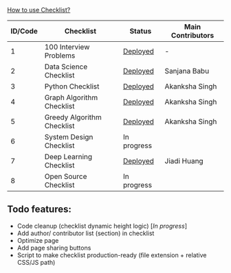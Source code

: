 
[How to use Checklist?](https://iq.opengenus.org/use-checklist/)

| ID/Code | Checklist | Status | Main Contributors |
|---|---|---|---|
| 1 | 100 Interview Problems | [Deployed](https://iq.opengenus.org/100-interview-problems/) | - |
| 2 | Data Science Checklist | [Deployed](https://iq.opengenus.org/data-science-checklist/) | Sanjana Babu |
| 3 | Python Checklist | [Deployed](https://iq.opengenus.org/python-checklist/) | Akanksha Singh |
| 4 | Graph Algorithm Checklist | [Deployed](https://iq.opengenus.org/graph-algorithms-checklist/) | Akanksha Singh |
| 5 | Greedy Algorithm Checklist | [Deployed](https://iq.opengenus.org/greedy-algorithms-checklist/) | Akanksha Singh |
| 6 | System Design Checklist | In progress | |
| 7 | Deep Learning Checklist | [Deployed](https://iq.opengenus.org/deep-learning-checklist/) | Jiadi Huang |
| 8 | Open Source Checklist | In progress | |

## Todo features:

* Code cleanup (checklist dynamic height logic) [_In progress_]
* Add author/ contributor list (section) in checklist
* Optimize page
* Add page sharing buttons
* Script to make checklist production-ready (file extension + relative CSS/JS path)
